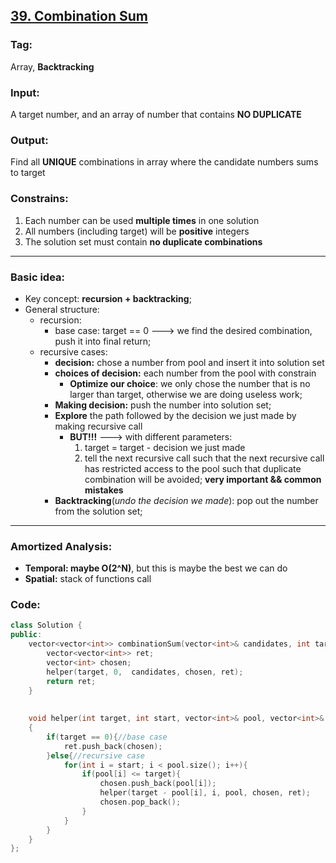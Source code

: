 ## [39. Combination Sum](https://leetcode.com/problems/combination-sum/)
### Tag: 
Array, __Backtracking__
### Input: 
A target number, and an array of number that contains __NO DUPLICATE__ 
### Output: 
Find all __UNIQUE__ combinations in array where the candidate numbers sums to target
### Constrains:
1. Each number can be used __multiple times__ in one solution
2. All numbers (including target) will be __positive__ integers
3. The solution set must contain __no duplicate combinations__
___
### Basic idea:
* Key concept: __recursion + backtracking__;
* General structure:
    * recursion:
	    * base case: target == 0 ---> we find the desired combination, push it into final return;
	* recursive cases:
		* __decision:__ chose a number from pool and insert it into solution set
		* __choices of decision:__ each number from the pool with constrain
			* __Optimize our choice__: we only chose the number that is no larger than target, otherwise we are doing useless work;
		* __Making decision:__ push the number into solution set;
		* __Explore__ the path followed by the decision we just made by making recursive call
			* __BUT!!!__ ---> with different parameters:
				1. target = target - decision we just made
				2. tell the next recursive call such that the next recursive call has restricted access to the pool such that duplicate combination will be avoided; **very important && common mistakes**
		* __Backtracking__(_undo the decision we made_): pop out the number from the solution set;
___
### Amortized Analysis:
* __Temporal: maybe O(2^N)__, but this is maybe the best we can do
* __Spatial:__ stack of functions call

### Code:
```c++
class Solution {
public:
    vector<vector<int>> combinationSum(vector<int>& candidates, int target) {
        vector<vector<int>> ret;
        vector<int> chosen;
        helper(target, 0,  candidates, chosen, ret);
        return ret;
    }
    
    
    void helper(int target, int start, vector<int>& pool, vector<int>& chosen, vector<vector<int>> &ret)
    {
        if(target == 0){//base case
            ret.push_back(chosen);
        }else{//recursive case
            for(int i = start; i < pool.size(); i++){
                if(pool[i] <= target){
                    chosen.push_back(pool[i]);
                    helper(target - pool[i], i, pool, chosen, ret);
                    chosen.pop_back();
                }
            }
        }
    }
};
```
